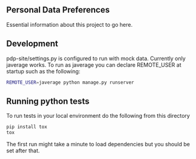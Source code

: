 Personal Data Preferences
-------------------------

Essential information about this project to go here.

Development
-----------

pdp-site/settings.py is configured to run with mock data. Currently
only javerage works.  To run as javerage you can declare REMOTE_USER
at startup such as the following:

```bash
REMOTE_USER=javerage python manage.py runserver
```


Running python tests
--------------------

To run tests in your local environment do the following from this
directory

```bash
pip install tox
tox
```

The first run might take a minute to load dependencies but you should
be set after that.